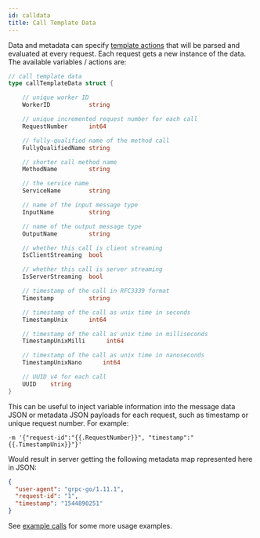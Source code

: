 ```yaml
---
id: calldata
title: Call Template Data
---
```


Data and metadata can specify [template actions](https://golang.org/pkg/text/template/) that will be parsed and evaluated at every request. Each request gets a new instance of the data. The available variables / actions are:

```go
// call template data
type callTemplateData struct {

	// unique worker ID
	WorkerID		   string

	// unique incremented request number for each call
	RequestNumber      int64

	// fully-qualified name of the method call
	FullyQualifiedName string

	// shorter call method name
	MethodName         string

	// the service name
	ServiceName        string

	// name of the input message type
	InputName          string

	// name of the output message type
	OutputName         string

	// whether this call is client streaming
	IsClientStreaming  bool

	// whether this call is server streaming
	IsServerStreaming  bool

	// timestamp of the call in RFC3339 format
	Timestamp          string

	// timestamp of the call as unix time in seconds
	TimestampUnix      int64

	// timestamp of the call as unix time in milliseconds
	TimestampUnixMilli      int64

	// timestamp of the call as unix time in nanoseconds
	TimestampUnixNano      int64

	// UUID v4 for each call
	UUID	string
}
```

This can be useful to inject variable information into the message data JSON or metadata JSON payloads for each request, such as timestamp or unique request number. For example:

```
-m '{"request-id":"{{.RequestNumber}}", "timestamp":"{{.TimestampUnix}}"}'
```

Would result in server getting the following metadata map represented here in JSON:

```json
{
  "user-agent": "grpc-go/1.11.1",
  "request-id": "1",
  "timestamp": "1544890251"
}
```

See [example calls](examples.md) for some more usage examples.
